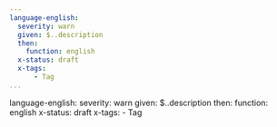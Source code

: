 ```yaml
---
language-english:
  severity: warn
  given: $..description
  then:
    function: english
  x-status: draft
  x-tags:
      - Tag     
...
```

language-english:
  severity: warn
  given: $..description
  then:
    function: english
  x-status: draft
  x-tags:
      - Tag       
